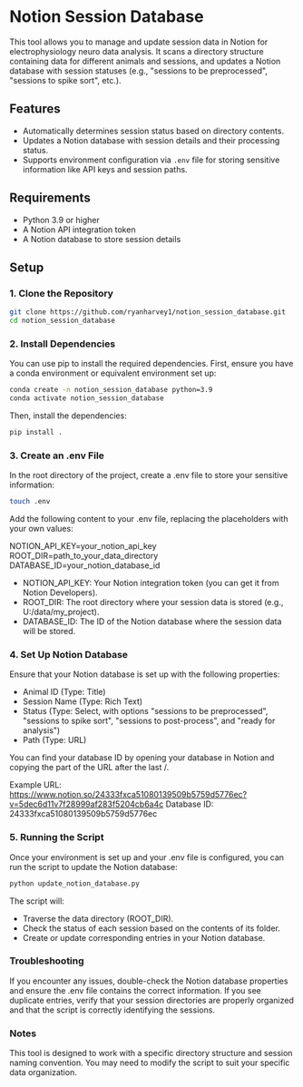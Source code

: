 # Notion Session Database

This tool allows you to manage and update session data in Notion for electrophysiology neuro data analysis. It scans a directory structure containing data for different animals and sessions, and updates a Notion database with session statuses (e.g., "sessions to be preprocessed", "sessions to spike sort", etc.).

## Features
- Automatically determines session status based on directory contents.
- Updates a Notion database with session details and their processing status.
- Supports environment configuration via `.env` file for storing sensitive information like API keys and session paths.

## Requirements
- Python 3.9 or higher
- A Notion API integration token
- A Notion database to store session details

## Setup

### 1. Clone the Repository

```bash
git clone https://github.com/ryanharvey1/notion_session_database.git
cd notion_session_database
```

### 2. Install Dependencies
You can use pip to install the required dependencies. First, ensure you have a conda environment or equivalent environment set up:

```bash
conda create -n notion_session_database python=3.9
conda activate notion_session_database
```

Then, install the dependencies:

```bash
pip install .
```

### 3. Create an .env File
In the root directory of the project, create a .env file to store your sensitive information:
    
```bash
touch .env
```

Add the following content to your .env file, replacing the placeholders with your own values:

NOTION_API_KEY=your_notion_api_key
ROOT_DIR=path_to_your_data_directory
DATABASE_ID=your_notion_database_id

* NOTION_API_KEY: Your Notion integration token (you can get it from Notion Developers).
* ROOT_DIR: The root directory where your session data is stored (e.g., U:/data/my_project).
* DATABASE_ID: The ID of the Notion database where the session data will be stored.

### 4. Set Up Notion Database

Ensure that your Notion database is set up with the following properties:

* Animal ID (Type: Title)
* Session Name (Type: Rich Text)
* Status (Type: Select, with options "sessions to be preprocessed", "sessions to spike sort", "sessions to post-process", and "ready for analysis")
* Path (Type: URL)

You can find your database ID by opening your database in Notion and copying the part of the URL after the last /.

Example URL:
https://www.notion.so/24333fxca51080139509b5759d5776ec?v=5dec6d11v7f28999af283f5204cb6a4c
Database ID: 24333fxca51080139509b5759d5776ec

### 5. Running the Script
Once your environment is set up and your .env file is configured, you can run the script to update the Notion database:

```bash
python update_notion_database.py
```

The script will:

* Traverse the data directory (ROOT_DIR).
* Check the status of each session based on the contents of its folder.
* Create or update corresponding entries in your Notion database.

### Troubleshooting
If you encounter any issues, double-check the Notion database properties and ensure the .env file contains the correct information.
If you see duplicate entries, verify that your session directories are properly organized and that the script is correctly identifying the sessions.

### Notes
This tool is designed to work with a specific directory structure and session naming convention. You may need to modify the script to suit your specific data organization.